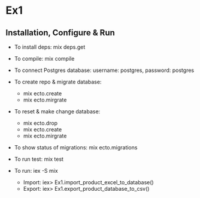 # Ex1
## Installation, Configure & Run
- To install deps: mix deps.get

- To compile: mix compile

- To connect Postgres database:
  username: postgres, password: postgres

- To create repo & migrate database:
  + mix ecto.create
  + mix ecto.mirgrate

- To reset & make change database:
  + mix ecto.drop
  + mix ecto.create
  + mix ecto.mirgrate

- To show status of migrations: mix ecto.migrations

- To run test: mix test

- To run: iex -S mix
  + Import: iex> Ex1.import_product_excel_to_database()
  + Export: iex> Ex1.export_product_database_to_csv()

